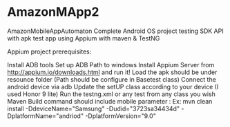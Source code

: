# AmazonMApp2
AmazonMobileAppAutomaton
Complete Android OS project testing SDK API with apk test app using Appium with maven & TestNG

Appium project prerequisites:

Install ADB tools Set up ADB Path to windows Install Appium Server from http://appium.io/downloads.html and run it! 
Load the apk should be under resounce folder (Path should be configure in Basetest class) Connect the android device 
via adb Update the setUP class according to your device (I used Honor 9 lite) Run the testng.xml or any test from any
class you wish Maven Build command should include mobile parameter :
Ex: mvn clean install -DdeviceName="Samsung" -Dudid="3723sa34434d" -DplatformName="andriod" -DplatformVersion="9.0"
